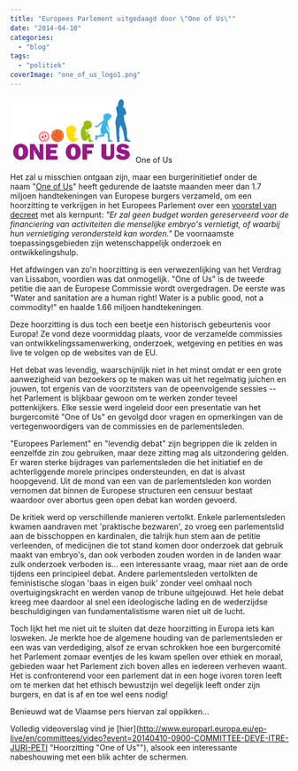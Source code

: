 ```yaml
---
title: "Europees Parlement uitgedaagd door \"One of Us\""
date: "2014-04-10"
categories: 
  - "blog"
tags: 
  - "politiek"
coverImage: "one_of_us_logo1.png"
---
```


[![One of Us](images/one_of_us_logo1.png)](images/one_of_us_logo1.png) One of Us

Het zal u misschien ontgaan zijn, maar een burgerinitietief onder de naam "[One of Us](http://www.oneofus.eu/)" heeft gedurende de laatste maanden meer dan 1.7 miljoen handtekeningen van Europese burgers verzameld, om een hoorzitting te verkrijgen in het Europees Parlement over een [voorstel van decreet](http://ec.europa.eu/citizens-initiative/public/documents/1569) met als kernpunt: _"Er zal geen budget worden gereserveerd voor de financiering van activiteiten die menselijke embryo's vernietigt, of waarbij hun vernietiging verondersteld kan worden."_ De voornaamste toepassingsgebieden zijn wetenschappelijk onderzoek en ontwikkelingshulp.

Het afdwingen van zo'n hoorzitting is een verwezenlijking van het Verdrag van Lissabon, voordien was dat onmogelijk. "One of Us" is de tweede petitie die aan de Europese Commissie wordt overgedragen. De eerste was "Water and sanitation are a human right! Water is a public good, not a commodity!" en haalde 1.66 miljoen handtekeningen.

Deze hoorzitting is dus toch een beetje een historisch gebeurtenis voor Europa! Ze vond deze voormiddag plaats, voor de verzamelde commissies van ontwikkelingssamenwerking, onderzoek, wetgeving en petities en was live te volgen op de websites van de EU.

Het debat was levendig, waarschijnlijk niet in het minst omdat er een grote aanwezigheid van bezoekers op te maken was uit het regelmatig juichen en jouwen, tot ergenis van de voorzitsters van de opeenvolgende sessies -- het Parlement is blijkbaar gewoon om te werken zonder teveel pottenkijkers. Elke sessie werd ingeleid door een presentatie van het burgercomité "One of Us" en gevolgd door vragen en opmerkingen van de vertegenwoordigers van de commissies en de parlementsleden.

"Europees Parlement" en "levendig debat" zijn begrippen die ik zelden in eenzelfde zin zou gebruiken, maar deze zitting mag als uitzondering gelden. Er waren sterke bijdrages van parlementsleden die het initiatief en de achterliggende morele principes ondersteunden, en dat is alvast hoopgevend. Uit de mond van een van de parlementsleden kon worden vernomen dat binnen de Europese structuren een censuur bestaat waardoor over abortus geen open debat kan worden gevoerd.

De kritiek werd op verschillende manieren vertolkt. Enkele parlementsleden kwamen aandraven met 'praktische bezwaren', zo vroeg een parlementslid aan de bisschoppen en kardinalen, die talrijk hun stem aan de petitie verleenden, of medicijnen die tot stand komen door onderzoek dat gebruik maakt van embryo's, dan ook verboden zouden worden in de landen waar zulk onderzoek verboden is… een interessante vraag, maar niet aan de orde tijdens een principieel debat. Andere parlementsleden vertolkten de feministische slogan 'baas in eigen buik' zonder veel omhaal noch overtuigingskracht en werden vanop de tribune uitgejouwd. Het hele debat kreeg mee daardoor al snel een ideologische lading en de wederzijdse beschuldigingen van fundamentalistisme waren niet uit de lucht.

Toch lijkt het me niet uit te sluiten dat deze hoorzitting in Europa iets kan losweken. Je merkte hoe de algemene houding van de parlementsleden er een was van verdediging, alsof ze ervan schrokken hoe een burgercomité het Parlement zomaar eventjes de les kwam spellen over ethiek en moraal, gebieden waar het Parlement zich boven alles en iedereen verheven waant. Het is confronterend voor een parlement dat in een hoge ivoren toren leeft om te merken dat het ethisch bewustzijn wel degelijk leeft onder zijn burgers, en dat is af en toe wel eens nodig!

Benieuwd wat de Vlaamse pers hiervan zal oppikken...

Volledig videoverslag vind je [hier](http://www.europarl.europa.eu/ep-live/en/committees/video?event=20140410-0900-COMMITTEE-DEVE-ITRE-JURI-PETI "Hoorzitting "One of Us""), alsook een interessante nabeshouwing met een blik achter de schermen.
